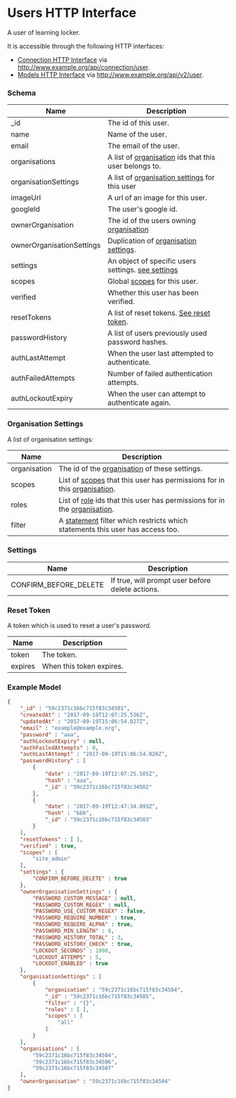 ---
---

# Users HTTP Interface

A user of learning locker.

It is accessible through the following HTTP interfaces:

- [Connection HTTP Interface](../http-connection) via http://www.example.org/api/connection/user.
- [Models HTTP Interface](../http-rest) via http://www.example.org/api/v2/user.

### Schema

Name | Description
--- | ---
_id | The id of this user.
name | Name of the user.
email | The email of the user.
organisations | A list of [organisation](../http-organisations#schema) ids that this user belongs to.
organisationSettings | A list of [organisation settings](#organisation-settings) for this user
imageUrl | A url of an image for this user. 
googleId | The user's google id.
ownerOrganisation | The id of the users owning [organisation](../http-organisations#schema)
ownerOrganisationSettings | Duplication of [organisation settings](../http-organisations#schema).
settings | An object of specific users settings. [see settings](#settings)
scopes | Global [scopes](../http-roles#scopes) for this user.
verified | Whether this user has been verified.
resetTokens | A list of reset tokens. [See reset token](#reset-token).
passwordHistory | A list of users previously used password hashes.
authLastAttempt | When the user last attempted to authenticate.
authFailedAttempts | Number of failed authentication attempts.
authLockoutExpiry | When the user can attempt to authenticate again.

### Organisation Settings

A list of organisation settings:

Name | Description
--- | ---
organisation | The id of the [organisation](organisations#schema) of these settings.
scopes | List of [scopes](../http-roles#scopes) that this user has permissions for in this [organisation](organisations#schema).
roles | List of [role](../http-roles#schema) ids that this user has permissions for in the [organisation](organisations#schema).
filter | A [statement](../http-statements#schema) filter which restricts which statements this user has access too.

### Settings

Name | Description
--- | ---
CONFIRM_BEFORE_DELETE | If true, will prompt user before delete actions.

### Reset Token

A token which is used to reset a user's password.

Name | Description
--- | ---
token | The token.
expires | When this token expires.

### Example Model

```json
{
	"_id" : "59c2371c16bc715f83c34501",
	"createdAt" : "2017-09-19T12:07:25.536Z",
	"updatedAt" : "2017-09-19T15:06:54.027Z",
	"email" : "example@example.org",
	"password" : "aaa",
	"authLockoutExpiry" : null,
	"authFailedAttempts" : 0,
	"authLastAttempt" : "2017-09-19T15:06:54.020Z",
	"passwordHistory" : [
		{
			"date" : "2017-09-19T12:07:25.505Z",
			"hash" : "aaa",
			"_id" : "59c2371c16bc715f83c34502"
		},
		{
			"date" : "2017-09-19T12:47:34.093Z",
			"hash" : "bbb",
			"_id" : "59c2371c16bc715f83c34503"
		}
	],
	"resetTokens" : [ ],
	"verified" : true,
	"scopes" : [
		"site_admin"
	],
	"settings" : {
		"CONFIRM_BEFORE_DELETE" : true
	},
	"ownerOrganisationSettings" : {
		"PASSWORD_CUSTOM_MESSAGE" : null,
		"PASSWORD_CUSTOM_REGEX" : null,
		"PASSWORD_USE_CUSTOM_REGEX" : false,
		"PASSWORD_REQUIRE_NUMBER" : true,
		"PASSWORD_REQUIRE_ALPHA" : true,
		"PASSWORD_MIN_LENGTH" : 8,
		"PASSWORD_HISTORY_TOTAL" : 3,
		"PASSWORD_HISTORY_CHECK" : true,
		"LOCKOUT_SECONDS" : 1800,
		"LOCKOUT_ATTEMPS" : 5,
		"LOCKOUT_ENABLED" : true
	},
	"organisationSettings" : [
		{
			"organisation" : "59c2371c16bc715f83c34504",
			"_id" : "59c2371c16bc715f83c34505",
			"filter" : "{}",
			"roles" : [ ],
			"scopes" : [
				"all"
			]
		}
	],
	"organisations" : [
		"59c2371c16bc715f83c34504",
		"59c2371c16bc715f83c34506",
		"59c2371c16bc715f83c34507"
	],
	"ownerOrganisation" : "59c2371c16bc715f83c34504"
}
```
